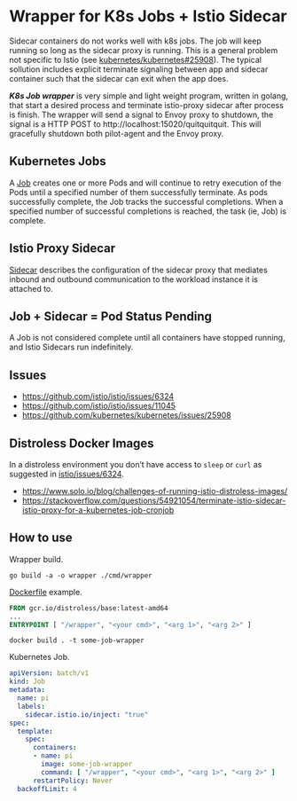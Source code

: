 # Wrapper for K8s Jobs + Istio Sidecar

Sidecar containers do not works well with k8s jobs. The job will keep running so long as the sidecar proxy is running. This is a general problem not specific to Istio (see [kubernetes/kubernetes#25908](https://github.com/kubernetes/kubernetes/issues/25908)). The typical sollution includes explicit terminate signaling between app and sidecar container such that the sidecar can exit when the app does.

***K8s Job wrapper*** is very simple and light weight program, written in golang, that start a desired process and terminate istio-proxy sidecar after process is finish. The wrapper will send a signal to Envoy proxy to shutdown, the signal is a HTTP POST to http://localhost:15020/quitquitquit. This will gracefully shutdown both pilot-agent and the Envoy proxy.

## Kubernetes Jobs

A [Job](https://kubernetes.io/docs/concepts/workloads/controllers/job/) creates one or more Pods and will continue to retry execution of the Pods until a specified number of them successfully terminate. As pods successfully complete, the Job tracks the successful completions. When a specified number of successful completions is reached, the task (ie, Job) is complete. 

## Istio Proxy Sidecar

[Sidecar](https://istio.io/latest/docs/reference/config/networking/sidecar/) describes the configuration of the sidecar proxy that mediates inbound and outbound communication to the workload instance it is attached to.

## Job + Sidecar = Pod Status Pending

A Job is not considered complete until all containers have stopped running, and Istio Sidecars run indefinitely.

## Issues

* https://github.com/istio/istio/issues/6324
* https://github.com/istio/istio/issues/11045
* https://github.com/kubernetes/kubernetes/issues/25908

## Distroless Docker Images

In a distroless environment you don’t have access to ```sleep``` or ```curl``` as suggested in [istio/issues/6324](https://github.com/istio/istio/issues/6324).

* https://www.solo.io/blog/challenges-of-running-istio-distroless-images/
* https://stackoverflow.com/questions/54921054/terminate-istio-sidecar-istio-proxy-for-a-kubernetes-job-cronjob

## How to use

Wrapper build.
```
go build -a -o wrapper ./cmd/wrapper
```

[Dockerfile](./Dockerfile) example.

```dockerfile
FROM gcr.io/distroless/base:latest-amd64
...
ENTRYPOINT [ "/wrapper", "<your cmd>", "<arg 1>", "<arg 2>" ]
```

```shell
docker build . -t some-job-wrapper
```

Kubernetes Job.

```yaml
apiVersion: batch/v1
kind: Job
metadata:
  name: pi
  labels:
    sidecar.istio.io/inject: "true"
spec:
  template:
    spec:
      containers:
      - name: pi
        image: some-job-wrapper
        command: [ "/wrapper", "<your cmd>", "<arg 1>", "<arg 2>" ]
      restartPolicy: Never
  backoffLimit: 4
```
